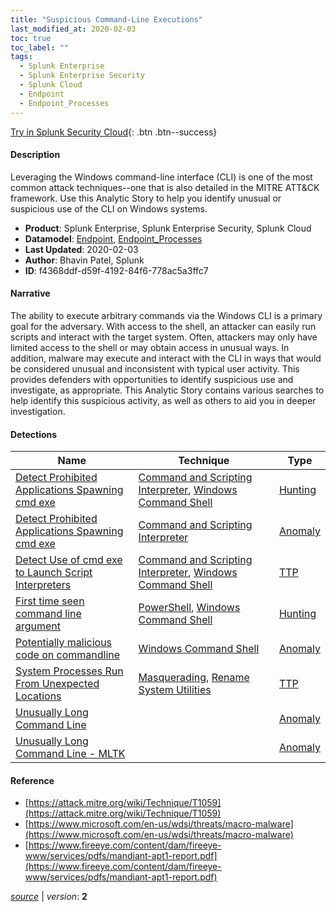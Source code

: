 ```yaml
---
title: "Suspicious Command-Line Executions"
last_modified_at: 2020-02-03
toc: true
toc_label: ""
tags:
  - Splunk Enterprise
  - Splunk Enterprise Security
  - Splunk Cloud
  - Endpoint
  - Endpoint_Processes
---
```


[Try in Splunk Security Cloud](https://www.splunk.com/en_us/cyber-security.html){: .btn .btn--success}

#### Description

Leveraging the Windows command-line interface (CLI) is one of the most common attack techniques--one that is also detailed in the MITRE ATT&CK framework. Use this Analytic Story to help you identify unusual or suspicious use of the CLI on Windows systems.

- **Product**: Splunk Enterprise, Splunk Enterprise Security, Splunk Cloud
- **Datamodel**: [Endpoint](https://docs.splunk.com/Documentation/CIM/latest/User/Endpoint), [Endpoint_Processes](https://docs.splunk.com/Documentation/CIM/latest/User/EndpointProcesses)
- **Last Updated**: 2020-02-03
- **Author**: Bhavin Patel, Splunk
- **ID**: f4368ddf-d59f-4192-84f6-778ac5a3ffc7

#### Narrative

The ability to execute arbitrary commands via the Windows CLI is a primary goal for the adversary. With access to the shell, an attacker can easily run scripts and interact with the target system. Often, attackers may only have limited access to the shell or may obtain access in unusual ways. In addition, malware may execute and interact with the CLI in ways that would be considered unusual and inconsistent with typical user activity. This provides defenders with opportunities to identify suspicious use and investigate, as appropriate. This Analytic Story contains various searches to help identify this suspicious activity, as well as others to aid you in deeper investigation.

#### Detections

| Name        | Technique   | Type         |
| ----------- | ----------- |--------------|
| [Detect Prohibited Applications Spawning cmd exe](/endpoint/dcfd6b40-42f9-469d-a433-2e53f7486664/) | [Command and Scripting Interpreter](/tags/#command-and-scripting-interpreter), [Windows Command Shell](/tags/#windows-command-shell) | [Hunting](https://github.com/splunk/security_content/wiki/Detection-Analytic-Types) |
| [Detect Prohibited Applications Spawning cmd exe](/endpoint/c10a18cb-fd80-4ffa-a844-25026e0a0c94/) | [Command and Scripting Interpreter](/tags/#command-and-scripting-interpreter) | [Anomaly](https://github.com/splunk/security_content/wiki/Detection-Analytic-Types) |
| [Detect Use of cmd exe to Launch Script Interpreters](/endpoint/b89919ed-fe5f-492c-b139-95dbb162039e/) | [Command and Scripting Interpreter](/tags/#command-and-scripting-interpreter), [Windows Command Shell](/tags/#windows-command-shell) | [TTP](https://github.com/splunk/security_content/wiki/Detection-Analytic-Types) |
| [First time seen command line argument](/deprecated/a1b6e73f-98d5-470f-99ac-77aacd578473/) | [PowerShell](/tags/#powershell), [Windows Command Shell](/tags/#windows-command-shell) | [Hunting](https://github.com/splunk/security_content/wiki/Detection-Analytic-Types) |
| [Potentially malicious code on commandline](/endpoint/9c53c446-757e-11ec-871d-acde48001122/) | [Windows Command Shell](/tags/#windows-command-shell) | [Anomaly](https://github.com/splunk/security_content/wiki/Detection-Analytic-Types) |
| [System Processes Run From Unexpected Locations](/endpoint/a34aae96-ccf8-4aef-952c-3ea21444444d/) | [Masquerading](/tags/#masquerading), [Rename System Utilities](/tags/#rename-system-utilities) | [TTP](https://github.com/splunk/security_content/wiki/Detection-Analytic-Types) |
| [Unusually Long Command Line](/endpoint/c77162d3-f93c-45cc-80c8-22f6a4264e7f/) |  | [Anomaly](https://github.com/splunk/security_content/wiki/Detection-Analytic-Types) |
| [Unusually Long Command Line - MLTK](/endpoint/57edaefa-a73b-45e5-bbae-f39c1473f941/) |  | [Anomaly](https://github.com/splunk/security_content/wiki/Detection-Analytic-Types) |

#### Reference

* [https://attack.mitre.org/wiki/Technique/T1059](https://attack.mitre.org/wiki/Technique/T1059)
* [https://www.microsoft.com/en-us/wdsi/threats/macro-malware](https://www.microsoft.com/en-us/wdsi/threats/macro-malware)
* [https://www.fireeye.com/content/dam/fireeye-www/services/pdfs/mandiant-apt1-report.pdf](https://www.fireeye.com/content/dam/fireeye-www/services/pdfs/mandiant-apt1-report.pdf)



[*source*](https://github.com/splunk/security_content/tree/develop/stories/suspicious_command_line_executions.yml) \| *version*: **2**